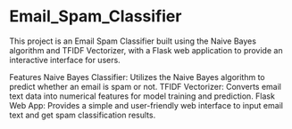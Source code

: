 # Email_Spam_Classifier

This project is an Email Spam Classifier built using the Naive Bayes algorithm and TFIDF Vectorizer, with a Flask web application to provide an interactive interface for users.

Features
Naive Bayes Classifier: Utilizes the Naive Bayes algorithm to predict whether an email is spam or not.
TFIDF Vectorizer: Converts email text data into numerical features for model training and prediction.
Flask Web App: Provides a simple and user-friendly web interface to input email text and get spam classification results.
